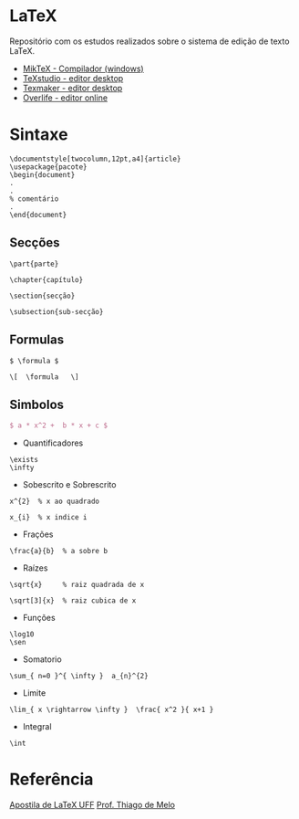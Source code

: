 # LaTeX
 Repositório com os estudos realizados sobre o sistema de edição de texto LaTeX. 
 
 - [MikTeX - Compilador (windows)](https://miktex.org/)
 - [TeXstudio - editor desktop](https://www.texstudio.org/)
 - [Texmaker - editor desktop](https://www.xm1math.net/texmaker/)
 - [Overlife - editor online](https://pt.overleaf.com/)

# Sintaxe

~~~
\documentstyle[twocolumn,12pt,a4]{article}
\usepackage{pacote}
\begin{document}
.
.
% comentário
.
\end{document}
~~~

## Secções
~~~
\part{parte}

\chapter{capítulo}

\section{secção}

\subsection{sub-secção}
~~~

## Formulas
~~~
$ \formula $
~~~

~~~
\[  \formula   \]
~~~

## Simbolos

~~~tex
$ a * x^2 +  b * x + c $
~~~
- Quantificadores
~~~
\exists
\infty
~~~

- Sobescrito e Sobrescrito
~~~
x^{2}  % x ao quadrado

x_{i}  % x indice i
~~~

- Frações
~~~
\frac{a}{b}  % a sobre b
~~~

- Raízes
~~~
\sqrt{x}     % raiz quadrada de x

\sqrt[3]{x}  % raiz cubica de x
~~~

- Funções
~~~
\log10
\sen
~~~

- Somatorio
~~~
\sum_{ n=0 }^{ \infty }  a_{n}^{2}
~~~

- Limite
~~~
\lim_{ x \rightarrow \infty }  \frac{ x^2 }{ x+1 }
~~~

- Integral
~~~
\int
~~~




# Referência
[Apostila de LaTeX UFF](http://each.uspnet.usp.br/sarajane/wp-content/uploads/2016/10/manual-latex-1.pdf)
[Prof. Thiago de Melo](http://www.rc.unesp.br/tmelo/latex/)

